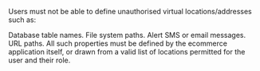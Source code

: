 Users must not be able to define unauthorised virtual locations/addresses such as:

Database table names.
File system paths.
Alert SMS or email messages.
URL paths.
All such properties must be defined by the ecommerce application itself, or drawn from a valid list of locations permitted for the user and their role.
